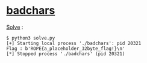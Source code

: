# [badchars](https://ropemporium.com/challenge/badchars.html)

[Solve](./solve.py) :

```console
$ python3 solve.py 
[+] Starting local process './badchars': pid 20321
Flag : b'ROPE{a_placeholder_32byte_flag!}\n'
[*] Stopped process './badchars' (pid 20321)
```
